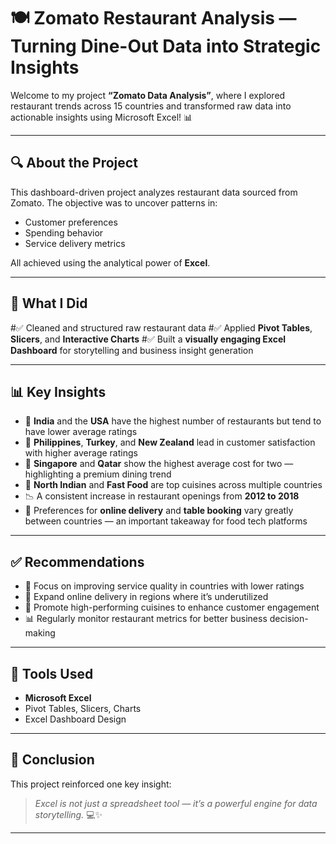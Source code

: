 # 🍽️ Zomato Restaurant Analysis — Turning Dine-Out Data into Strategic Insights

Welcome to my project **“Zomato Data Analysis”**, where I explored restaurant trends across 15 countries and transformed raw data into actionable insights using Microsoft Excel! 📊

---

## 🔍 About the Project

This dashboard-driven project analyzes restaurant data sourced from Zomato. The objective was to uncover patterns in:

* Customer preferences
* Spending behavior
* Service delivery metrics

All achieved using the analytical power of **Excel**.

---

## 💼 What I Did

 #✅ Cleaned and structured raw restaurant data
 #✅ Applied **Pivot Tables**, **Slicers**, and **Interactive Charts**
 #✅ Built a **visually engaging Excel Dashboard** for storytelling and business insight generation

---

## 📊 Key Insights

* 🍴 **India** and the **USA** have the highest number of restaurants but tend to have lower average ratings
* 🌟 **Philippines**, **Turkey**, and **New Zealand** lead in customer satisfaction with higher average ratings
* 💸 **Singapore** and **Qatar** show the highest average cost for two — highlighting a premium dining trend
* 🥘 **North Indian** and **Fast Food** are top cuisines across multiple countries
* 📉 A consistent increase in restaurant openings from **2012 to 2018**
* 📲 Preferences for **online delivery** and **table booking** vary greatly between countries — an important takeaway for food tech platforms

---

## ✅ Recommendations

* 🔧 Focus on improving service quality in countries with lower ratings
* 🛵 Expand online delivery in regions where it’s underutilized
* 📍 Promote high-performing cuisines to enhance customer engagement
* 📊 Regularly monitor restaurant metrics for better business decision-making

---

## 🧠 Tools Used

* **Microsoft Excel**
* Pivot Tables, Slicers, Charts
* Excel Dashboard Design

---

## 📌 Conclusion

This project reinforced one key insight:

> *Excel is not just a spreadsheet tool — it’s a powerful engine for data storytelling.* 💻✨

---

